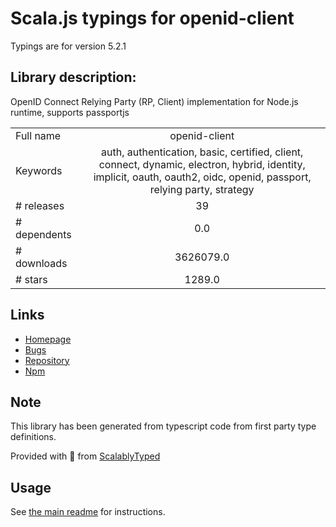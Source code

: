 
# Scala.js typings for openid-client

Typings are for version 5.2.1

## Library description:
OpenID Connect Relying Party (RP, Client) implementation for Node.js runtime, supports passportjs

|                    |                 |
| ------------------ | :-------------: |
| Full name          | openid-client |
| Keywords           | auth, authentication, basic, certified, client, connect, dynamic, electron, hybrid, identity, implicit, oauth, oauth2, oidc, openid, passport, relying party, strategy |
| # releases         | 39 |
| # dependents       | 0.0 |
| # downloads        | 3626079.0 |
| # stars            | 1289.0 |

## Links
- [Homepage](https://github.com/panva/node-openid-client)
- [Bugs](https://github.com/panva/node-openid-client/issues)
- [Repository](https://github.com/panva/node-openid-client)
- [Npm](https://www.npmjs.com/package/openid-client)
    


## Note
This library has been generated from typescript code from first party type definitions.

Provided with :purple_heart: from [ScalablyTyped](https://github.com/oyvindberg/ScalablyTyped)

## Usage
See [the main readme](../../readme.md) for instructions.


